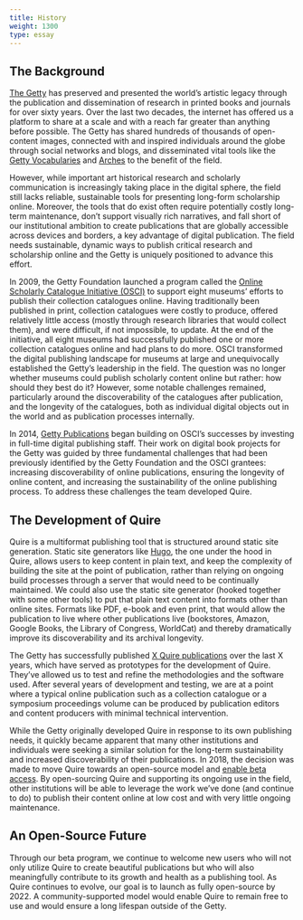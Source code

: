 ```yaml
---
title: History
weight: 1300
type: essay
---
```


## The Background

[The Getty](https://www.getty.edu/) has preserved and presented the world’s artistic legacy through the publication and dissemination of research in printed books and journals for over sixty years. Over the last two decades, the internet has offered us a platform to share at a scale and with a reach far greater than anything before possible. The Getty has shared hundreds of thousands of open-content images, connected with and inspired individuals around the globe through social networks and blogs, and disseminated vital tools like the [Getty Vocabularies](https://www.getty.edu/research/tools/vocabularies/) and [Arches](https://www.archesproject.org/) to the benefit of the field.

However, while important art historical research and scholarly communication is increasingly taking place in the digital sphere, the field still lacks reliable, sustainable tools for presenting long-form scholarship online. Moreover, the tools that do exist often require potentially costly long-term maintenance, don’t support visually rich narratives, and fall short of our institutional ambition to create publications that are globally accessible across devices and borders, a key advantage of digital publication. The field needs sustainable, dynamic ways to publish critical research and scholarship online and the Getty is uniquely positioned to advance this effort.

In 2009, the Getty Foundation launched a program called the [Online Scholarly Catalogue Initiative (OSCI)](http://www.oscitoolkit.org/) to support eight museums’ efforts to publish their collection catalogues online. Having traditionally been published in print, collection catalogues were costly to produce, offered relatively little access (mostly through research libraries that would collect them), and were difficult, if not impossible, to update. At the end of the initiative, all eight museums had successfully published one or more collection catalogues online and had plans to do more. OSCI transformed the digital publishing landscape for museums at large and unequivocally established the Getty’s leadership in the field. The question was no longer whether museums could publish scholarly content online but rather: how should they best do it? However, some notable challenges remained, particularly around the discoverability of the catalogues after publication, and the longevity of the catalogues, both as individual digital objects out in the world and as publication processes internally.

In 2014, [Getty Publications](https://www.getty.edu/publications) began building on OSCI’s successes by investing in full-time digital publishing staff. Their work on digital book projects for the Getty was guided by three fundamental challenges that had been previously identified by the Getty Foundation and the OSCI grantees: increasing discoverability of online publications, ensuring the longevity of online content, and increasing the sustainability of the online publishing process. To address these challenges the team developed Quire.

## The Development of Quire

Quire is a multiformat publishing tool that is structured around static site generation. Static site generators like [Hugo](https://hugo.io/), the one under the hood in Quire, allows users to keep content in plain text, and keep the complexity of building the site at the point of publication, rather than relying on ongoing build processes through a server that would need to be continually maintained. We could also use the static site generator (hooked together with some other tools) to put that plain text content into formats other than online sites. Formats like PDF, e-book and even print, that would allow the publication to live where other publications live (bookstores, Amazon, Google Books, the Library of Congress, WorldCat) and thereby dramatically improve its discoverability and its archival longevity.

The Getty has successfully published [X Quire publications](https://www.getty.edu/publications/digital/digitalpubs.html) over the last X years, which have served as prototypes for the development of Quire. They’ve allowed us to test and refine the methodologies and the software used. After several years of development and testing, we are at a point where a typical online publication such as a collection catalogue or a symposium proceedings volume can be produced by publication editors and content producers with minimal technical intervention.

While the Getty originally developed Quire in response to its own publishing needs, it quickly became apparent that many other institutions and individuals were seeking a similar solution for the long-term sustainability and increased discoverability of their publications. In 2018, the decision was made to move Quire towards an open-source model and [enable beta access](https://docs.google.com/forms/d/e/1FAIpQLSckvPWWyyfZJko6JTqf3slcXCV8vcCgQjAzoW4MfHEt9hDuxQ/viewform). By open-sourcing Quire and supporting its ongoing use in the field, other institutions will be able to leverage the work we’ve done (and continue to do) to publish their content online at low cost and with very little ongoing maintenance.

## An Open-Source Future

Through our beta program, we continue to welcome new users who will not only utilize Quire to create beautiful publications but who will also meaningfully contribute to its growth and health as a publishing tool. As Quire continues to evolve, our goal is to launch as fully open-source by 2022. A community-supported model would enable Quire to remain free to use and would ensure a long lifespan outside of the Getty.
